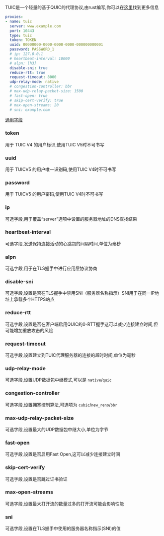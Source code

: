 TUIC是一个轻量的基于QUIC的代理协议,由rust编写,你可以在[这里](https://github.com/EAimTY/tuic)找到更多信息

```{.yaml linenums="1"}
proxies:
- name: tuic
  server: www.example.com
  port: 10443
  type: tuic
  token: TOKEN
  uuid: 00000000-0000-0000-0000-000000000001
  password: PASSWORD_1
  # ip: 127.0.0.1
  # heartbeat-interval: 10000
  # alpn: [h3]
  disable-sni: true
  reduce-rtt: true
  request-timeout: 8000
  udp-relay-mode: native
  # congestion-controller: bbr
  # max-udp-relay-packet-size: 1500
  # fast-open: true
  # skip-cert-verify: true
  # max-open-streams: 20
  # sni: example.com
```

[通用字段](./index.md)

### token

用于 TUIC V4 的用户标识,使用TUIC V5时不可书写

### uuid

用于 TUICV5 的用户唯一识别码,使用TUIC V4时不可书写

### password

用于 TUICV5 的用户密码,使用TUIC V4时不可书写

### ip

可选字段,用于覆盖“server”选项中设置的服务器地址的DNS查找结果

### heartbeat-interval

可选字段,发送保持连接活动的心跳包的间隔时间,单位为毫秒

### alpn

可选字段,用于在TLS握手中进行应用层协议协商

### disable-sni

可选字段,设置是否在TLS握手中禁用SNI（服务器名称指示）SNI用于在同一IP地址上承载多个HTTPS站点

### reduce-rtt

可选字段,设置是否在客户端启用QUIC的0-RTT握手这可以减少连接建立时间,但可能增加重放攻击的风险

### request-timeout

可选字段,设置建立到TUIC代理服务器的连接的超时时间,单位为毫秒

### udp-relay-mode

可选字段,设置UDP数据包中继模式,可以是 `native`/`quic`

### congestion-controller

可选字段,设置拥塞控制算法,可选项为 `cubic`/`new_reno`/`bbr`

### max-udp-relay-packet-size

可选字段,设置最大的UDP数据包中继大小,单位为字节

### fast-open

可选字段,设置是否启用Fast Open,这可以减少连接建立时间

### skip-cert-verify

可选字段,设置是否跳过证书验证

### max-open-streams

可选字段,设置最大打开流的数量过多的打开流可能会影响性能

### sni

可选字段,设置在TLS握手中使用的服务器名称指示(SNI)的值
